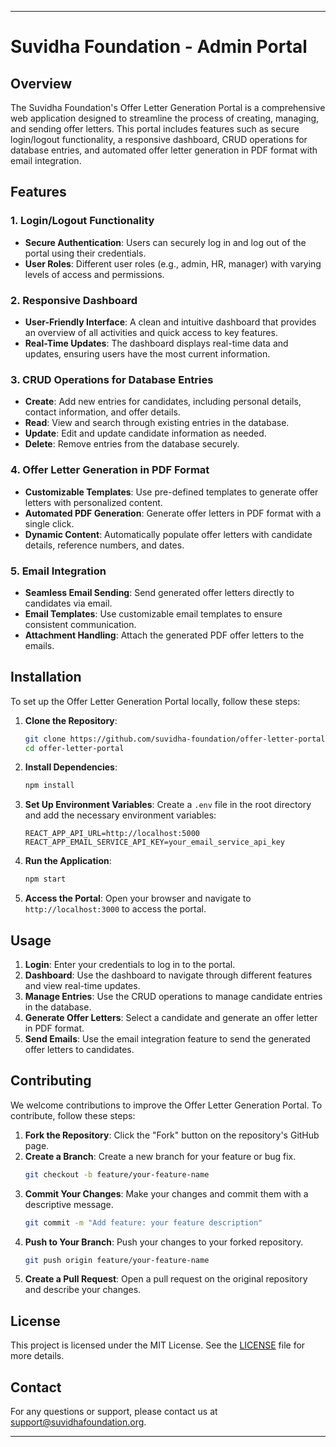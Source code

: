 
---

# Suvidha Foundation - Admin Portal

## Overview

The Suvidha Foundation's Offer Letter Generation Portal is a comprehensive web application designed to streamline the process of creating, managing, and sending offer letters. This portal includes features such as secure login/logout functionality, a responsive dashboard, CRUD operations for database entries, and automated offer letter generation in PDF format with email integration.

## Features

### 1. Login/Logout Functionality
- **Secure Authentication**: Users can securely log in and log out of the portal using their credentials.
- **User Roles**: Different user roles (e.g., admin, HR, manager) with varying levels of access and permissions.

### 2. Responsive Dashboard
- **User-Friendly Interface**: A clean and intuitive dashboard that provides an overview of all activities and quick access to key features.
- **Real-Time Updates**: The dashboard displays real-time data and updates, ensuring users have the most current information.

### 3. CRUD Operations for Database Entries
- **Create**: Add new entries for candidates, including personal details, contact information, and offer details.
- **Read**: View and search through existing entries in the database.
- **Update**: Edit and update candidate information as needed.
- **Delete**: Remove entries from the database securely.

### 4. Offer Letter Generation in PDF Format
- **Customizable Templates**: Use pre-defined templates to generate offer letters with personalized content.
- **Automated PDF Generation**: Generate offer letters in PDF format with a single click.
- **Dynamic Content**: Automatically populate offer letters with candidate details, reference numbers, and dates.

### 5. Email Integration
- **Seamless Email Sending**: Send generated offer letters directly to candidates via email.
- **Email Templates**: Use customizable email templates to ensure consistent communication.
- **Attachment Handling**: Attach the generated PDF offer letters to the emails.

## Installation

To set up the Offer Letter Generation Portal locally, follow these steps:

1. **Clone the Repository**:
   ```bash
   git clone https://github.com/suvidha-foundation/offer-letter-portal.git
   cd offer-letter-portal
   ```

2. **Install Dependencies**:
   ```bash
   npm install
   ```

3. **Set Up Environment Variables**:
   Create a `.env` file in the root directory and add the necessary environment variables:
   ```env
   REACT_APP_API_URL=http://localhost:5000
   REACT_APP_EMAIL_SERVICE_API_KEY=your_email_service_api_key
   ```

4. **Run the Application**:
   ```bash
   npm start
   ```

5. **Access the Portal**:
   Open your browser and navigate to `http://localhost:3000` to access the portal.

## Usage

1. **Login**: Enter your credentials to log in to the portal.
2. **Dashboard**: Use the dashboard to navigate through different features and view real-time updates.
3. **Manage Entries**: Use the CRUD operations to manage candidate entries in the database.
4. **Generate Offer Letters**: Select a candidate and generate an offer letter in PDF format.
5. **Send Emails**: Use the email integration feature to send the generated offer letters to candidates.

## Contributing

We welcome contributions to improve the Offer Letter Generation Portal. To contribute, follow these steps:

1. **Fork the Repository**: Click the "Fork" button on the repository's GitHub page.
2. **Create a Branch**: Create a new branch for your feature or bug fix.
   ```bash
   git checkout -b feature/your-feature-name
   ```
3. **Commit Your Changes**: Make your changes and commit them with a descriptive message.
   ```bash
   git commit -m "Add feature: your feature description"
   ```
4. **Push to Your Branch**: Push your changes to your forked repository.
   ```bash
   git push origin feature/your-feature-name
   ```
5. **Create a Pull Request**: Open a pull request on the original repository and describe your changes.

## License

This project is licensed under the MIT License. See the [LICENSE](LICENSE) file for more details.

## Contact

For any questions or support, please contact us at support@suvidhafoundation.org.

---

